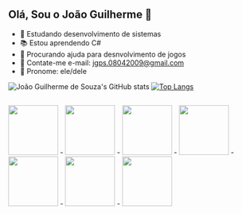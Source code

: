 ## Olá, Sou o João Guilherme 👋

- 🔭 Estudando desenvolvimento de sistemas
- 📚 Estou aprendendo C#
- 🤔 Procurando ajuda para desnvolvimento de jogos
- 📧 Contate-me e-mail: jgps.08042009@gmail.com
- 🧑 Pronome: ele/dele

![João Guilherme de Souza's GitHub stats](https://github-readme-stats.vercel.app/api?username=Naeris08&show_icons=true&theme=tokyonight) [![Top Langs](https://github-readme-stats.vercel.app/api/top-langs/?username=Naeris08&show_icons=true&theme=tokyonight&layout=compact)](https://github.com/Naeris08/github-readme-stats)

##
 <img src="https://cdn.jsdelivr.net/gh/devicons/devicon@latest/icons/python/python-original-wordmark.svg" height="100px" width="100px"/> -
  <img src="https://cdn.jsdelivr.net/gh/devicons/devicon@latest/icons/csharp/csharp-original.svg" height="100px" width="100px"/> - 
            <img src="https://cdn.jsdelivr.net/gh/devicons/devicon@latest/icons/vscode/vscode-original.svg" height="100px" width="100px"/> - 
            <img src="https://cdn.jsdelivr.net/gh/devicons/devicon@latest/icons/godot/godot-original.svg" height="100px" width="100px"/>  -
            <img src="https://cdn.jsdelivr.net/gh/devicons/devicon@latest/icons/javascript/javascript-original.svg" height="100px" width="100px"/>  -
            <img src="https://cdn.jsdelivr.net/gh/devicons/devicon@latest/icons/html5/html5-original-wordmark.svg" height="100px" width="100px"/>  -
            <img src="https://cdn.jsdelivr.net/gh/devicons/devicon@latest/icons/css3/css3-original-wordmark.svg" height="100px" width="100px"/>  
          
          
          
            
          
          
          
